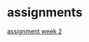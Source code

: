 # assignments

[assignment week 2](https://github.com/Dimitri98/assigments/blob/master/Assignment_week_2%20(3).ipynb)

